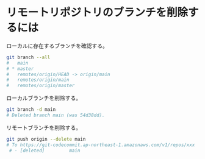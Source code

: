 # リモートリポジトリのブランチを削除するには

ローカルに存在するブランチを確認する。

```bash
git branch --all
#   main
# * master
#   remotes/origin/HEAD -> origin/main
#   remotes/origin/main
#   remotes/origin/master
```

ローカルブランチを削除する。

```bash
git branch -d main
# Deleted branch main (was 54d38dd).
```

リモートブランチを削除する。

```bash
git push origin --delete main
# To https://git-codecommit.ap-northeast-1.amazonaws.com/v1/repos/xxx
 # - [deleted]         main
```
